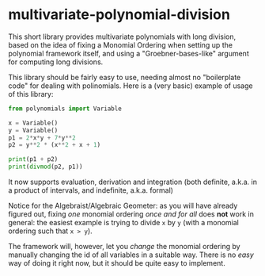 # multivariate-polynomial-division
This short library provides multivariate polynomials with long division, based on the idea of fixing a Monomial Ordering 
when setting up the polynomial framework itself, and using a "Groebner-bases-like" argument for computing long divisions.

This library should be fairly easy to use, needing almost no "boilerplate code" for dealing with polinomials.
Here is a (very basic) example of usage of this library:

```python
from polynomials import Variable

x = Variable()
y = Variable()
p1 = 2*x*y + 7*y**2
p2 = y**2 * (x**2 + x + 1)

print(p1 + p2)
print(divmod(p2, p1))
```

It now supports evaluation, derivation and integration (both definite, a.k.a. in a product of intervals, and indefinite, a.k.a. formal)

Notice for the Algebraist/Algebraic Geometer: as you will have already figured out, fixing *one* monomial ordering *once and for all* does **not** work in general: the easiest example is trying to divide `x` by `y` (with a monomial ordering such that `x > y`).

The framework will, however, let you *change* the monomial ordering by manually changing the id of all variables in a suitable way. There is no *easy* way of doing it right now, but it should be quite easy to implement.
